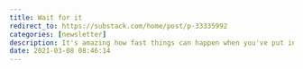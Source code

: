 ```yaml
---
title: Wait for it
redirect_to: https://substack.com/home/post/p-33335992
categories: [newsletter]
description: It's amazing how fast things can happen when you've put in the time
date: 2021-03-08 08:46:14
---
```

